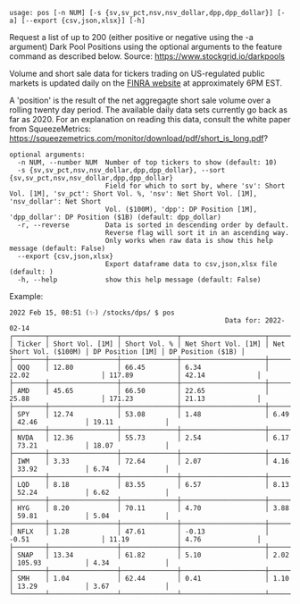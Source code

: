 ```
usage: pos [-n NUM] [-s {sv,sv_pct,nsv,nsv_dollar,dpp,dpp_dollar}] [-a] [--export {csv,json,xlsx}] [-h]
```

Request a list of up to 200 (either positive or negative using the -a argument) Dark Pool Positions using the optional arguments to the feature command as described below. Source: https://www.stockgrid.io/darkpools

Volume and short sale data for tickers trading on US-regulated public markets is updated daily on the [FINRA website](https://www.finra.org/finra-data/browse-catalog/short-sale-volume-data/daily-short-sale-volume-files) at approximately 6PM EST.

A 'position' is the result of the net aggregagte short sale volume over a rolling twenty day period. The available daily data sets currently go back as far as 2020. For an explanation on reading this data, consult the white paper from SqueezeMetrics: https://squeezemetrics.com/monitor/download/pdf/short_is_long.pdf?

```
optional arguments:
  -n NUM, --number NUM  Number of top tickers to show (default: 10)
  -s {sv,sv_pct,nsv,nsv_dollar,dpp,dpp_dollar}, --sort {sv,sv_pct,nsv,nsv_dollar,dpp,dpp_dollar}
                        Field for which to sort by, where 'sv': Short Vol. [1M], 'sv_pct': Short Vol. %, 'nsv': Net Short Vol. [1M], 'nsv_dollar': Net Short
                        Vol. ($100M), 'dpp': DP Position [1M], 'dpp_dollar': DP Position ($1B) (default: dpp_dollar)
  -r, --reverse         Data is sorted in descending order by default.
                        Reverse flag will sort it in an ascending way.
                        Only works when raw data is show this help message (default: False)
  --export {csv,json,xlsx}
                        Export dataframe data to csv,json,xlsx file (default: )
  -h, --help            show this help message (default: False)
```

Example:

```
2022 Feb 15, 08:51 (✨) /stocks/dps/ $ pos
                                                      Data for: 2022-02-14
┌────────┬─────────────────┬──────────────┬─────────────────────┬────────────────────────┬──────────────────┬───────────────────┐
│ Ticker │ Short Vol. [1M] │ Short Vol. % │ Net Short Vol. [1M] │ Net Short Vol. ($100M) │ DP Position [1M] │ DP Position ($1B) │
├────────┼─────────────────┼──────────────┼─────────────────────┼────────────────────────┼──────────────────┼───────────────────┤
│ QQQ    │ 12.80           │ 66.45        │ 6.34                │ 22.02                  │ 117.89           │ 42.14             │
├────────┼─────────────────┼──────────────┼─────────────────────┼────────────────────────┼──────────────────┼───────────────────┤
│ AMD    │ 45.65           │ 66.50        │ 22.65               │ 25.88                  │ 171.23           │ 21.13             │
├────────┼─────────────────┼──────────────┼─────────────────────┼────────────────────────┼──────────────────┼───────────────────┤
│ SPY    │ 12.74           │ 53.08        │ 1.48                │ 6.49                   │ 42.46            │ 19.11             │
├────────┼─────────────────┼──────────────┼─────────────────────┼────────────────────────┼──────────────────┼───────────────────┤
│ NVDA   │ 12.36           │ 55.73        │ 2.54                │ 6.17                   │ 73.21            │ 18.07             │
├────────┼─────────────────┼──────────────┼─────────────────────┼────────────────────────┼──────────────────┼───────────────────┤
│ IWM    │ 3.33            │ 72.64        │ 2.07                │ 4.16                   │ 33.92            │ 6.74              │
├────────┼─────────────────┼──────────────┼─────────────────────┼────────────────────────┼──────────────────┼───────────────────┤
│ LQD    │ 8.18            │ 83.55        │ 6.57                │ 8.13                   │ 52.24            │ 6.62              │
├────────┼─────────────────┼──────────────┼─────────────────────┼────────────────────────┼──────────────────┼───────────────────┤
│ HYG    │ 8.20            │ 70.11        │ 4.70                │ 3.88                   │ 59.81            │ 5.04              │
├────────┼─────────────────┼──────────────┼─────────────────────┼────────────────────────┼──────────────────┼───────────────────┤
│ NFLX   │ 1.28            │ 47.61        │ -0.13               │ -0.51                  │ 11.19            │ 4.76              │
├────────┼─────────────────┼──────────────┼─────────────────────┼────────────────────────┼──────────────────┼───────────────────┤
│ SNAP   │ 13.34           │ 61.82        │ 5.10                │ 2.02                   │ 105.93           │ 4.34              │
├────────┼─────────────────┼──────────────┼─────────────────────┼────────────────────────┼──────────────────┼───────────────────┤
│ SMH    │ 1.04            │ 62.44        │ 0.41                │ 1.10                   │ 13.29            │ 3.67              │
└────────┴─────────────────┴──────────────┴─────────────────────┴────────────────────────┴──────────────────┴───────────────────┘
```
